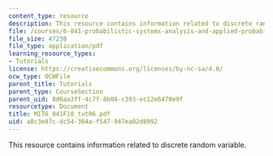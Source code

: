 ```yaml
---
content_type: resource
description: This resource contains information related to discrete random variable.
file: /courses/6-041-probabilistic-systems-analysis-and-applied-probability-fall-2010/a8c3e87cdc54364af547947ea02d8992_MIT6_041F10_tut06.pdf
file_size: 47238
file_type: application/pdf
learning_resource_types:
- Tutorials
license: https://creativecommons.org/licenses/by-nc-sa/4.0/
ocw_type: OCWFile
parent_title: Tutorials
parent_type: CourseSection
parent_uid: 8d6aa3ff-4c7f-8b04-c393-ec12e6470e9f
resourcetype: Document
title: MIT6_041F10_tut06.pdf
uid: a8c3e87c-dc54-364a-f547-947ea02d8992
---
```

This resource contains information related to discrete random variable.